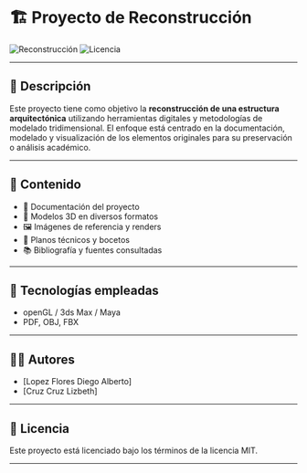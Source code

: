 # 🏗️ Proyecto de Reconstrucción

![Reconstrucción](https://img.shields.io/badge/Estado-En%20Desarrollo-yellow)
![Licencia](https://img.shields.io/badge/Licencia-MIT-blue)

---

## 📘 Descripción

Este proyecto tiene como objetivo la **reconstrucción de una estructura arquitectónica** utilizando herramientas digitales y metodologías de modelado tridimensional. El enfoque está centrado en la documentación, modelado y visualización de los elementos originales para su preservación o análisis académico.

---

## 📁 Contenido

- 📄 Documentación del proyecto
- 🧱 Modelos 3D en diversos formatos
- 🖼️ Imágenes de referencia y renders
- 📐 Planos técnicos y bocetos
- 📚 Bibliografía y fuentes consultadas

---

## 🚀 Tecnologías empleadas

- openGL / 3ds Max / Maya
- PDF, OBJ, FBX

---

## 🧑‍💻 Autores

- [Lopez Flores Diego Alberto]
- [Cruz Cruz Lizbeth]

---

## 📜 Licencia

Este proyecto está licenciado bajo los términos de la licencia MIT.

---

